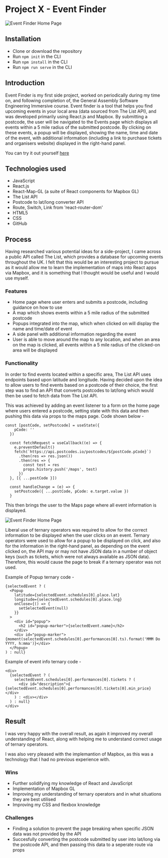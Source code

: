 # Project X - Event Finder

![Event Finder Home Page](https://user-images.githubusercontent.com/41396233/74654846-25810700-5183-11ea-8950-4cdc95350021.png)

## Installation

- Clone or download the repository
- Run ```npm init``` in the CLI
- Run ```npm install``` in the CLI
- Run ```npm run serve``` in the CLI

## Introduction

Event Finder is my first side project, worked on periodically during my time on, and following completion of, the General Assembly Software Engineering Immersive course. Event finder is a tool that helps you find upcoming events in your local area (data sourced from The List API), and was developed primarily using React.js and Mapbox. By submitting a postcode, the user will be navigated to the Events page which displays all events within a 5 mile radius of the submitted postcode. By clicking on these events, a popup will be displayed, showing the name, time and date of the event, with additional information (including a link to purchase tickets and organisers website) displayed in the right-hand panel.

You can try it out yourself [here]()

## Technologies used

- JavaScript
- React.js
- React-Map-GL (a suite of React components for Mapbox GL)
- The List API
- Postcode to lat/long converter API
- Route, Switch, Link from 'react-router-dom'
- HTML5
- CSS
- GitHub

## Process

Having researched various potential ideas for a side-project, I came across a public API called The List, which provides a database for upcoming events throughout the UK. I felt that this would be an interesting project to pursue as it would allow me to learn the implementation of maps into React apps via Mapbox, and it is something that I thought would be useful and I would use myself.

### Features

- Home page where user enters and submits a postcode, including guidance on how to use
- A map which shows events within a 5 mile radius of the submitted postcode
- Popups integrated into the map, which when clicked on will display the name and time/date of event
- A side panel with additional information regarding the event
- User is able to move around the map to any location, and when an area on the map is clicked, all events within a 5 mile radius of the clicked-on area will be displayed

### Functionality

In order to find events located within a specific area, The List API uses endpoints based upon latitude and longitude. Having decided upon the idea to allow users to find events based on a postcode of their choice, the first step was to find an API that converts postcodes to lat/long which would then be used to fetch data from The List API.

This was achieved by adding an event listener to a form on the home page where users entered a postcode, setting state with this data and then pushing this data via props to the maps page. Code shown below -

```
const [postCode, setPostcode] = useState({
    pCode: ''
  })

  const fetchRequest = useCallback((e) => {
    e.preventDefault()
    fetch(`https://api.postcodes.io/postcodes/${postCode.pCode}`)
      .then(res => res.json())
      .then(res => {
        const test = res
        props.history.push('/maps', test)
      })
  }, [{ ...postCode }])

  const handleChange = (e) => {
    setPostcode({ ...postCode, pCode: e.target.value })
  }
```

This then brings the user to the Maps page where all event information is displayed.

![Event Finder Home Page](https://user-images.githubusercontent.com/41396233/74657276-ca9dde80-5187-11ea-941e-cb242d1c6f26.png)

Liberal use of ternary operators was required to allow for the correct information to be displayed when the user clicks on an event. Ternary operators were used to allow for a popup to be displayed on click, and also for the information in the right-hand panel, as depending on the event clicked on, the API may or may not have JSON data in a number of object keys (such as tickets, which were not always available as JSON data). Therefore, this would cause the page to break if a ternary operator was not used.

Example of Popup ternary code - 

```
{selectedEvent ? (
  <Popup
    latitude={selectedEvent.schedules[0].place.lat}
    longitude={selectedEvent.schedules[0].place.lng}
    onClose={() => {
      setSelectedEvent(null)
    }}
  >
    <div id="popup">
      <h2 id="popup-marker">{selectedEvent.name}</h2>
    </div>
    <div id="popup-marker">{moment(selectedEvent.schedules[0].performances[0].ts).format('MMM Do YYYY, h:mma')}</div>
  </Popup>
) : null}
```

Example of event info ternary code - 

```
<div>
  {selectedEvent ? (
    selectedEvent.schedules[0].performances[0].tickets ? (
      <div id="description">£{selectedEvent.schedules[0].performances[0].tickets[0].min_price}</div>
    ) : <div></div>
  ) : null}
</div>
```

## Result

I was very happy with the overall result, as again it improved my overall understanding of React, along with helping me to understand correct usage of ternary operators.

I was also very pleased with the implemantion of Mapbox, as this was a technology that I had no previous experience with.

### Wins

- Further solidifying my knowledge of React and JavaScript
- Implementation of Mapbox GL
- Improving my understanding of ternary operators and in what situations they are best utilised
- Improving my CSS and flexbox knowledge

### Challenges

- Finding a solution to prevent the page breaking when specific JSON data was not provided by the API
- Succesfully converting the postcode submitted by user into lat/long via the postcode API, and then passing this data to a seperate route via props
